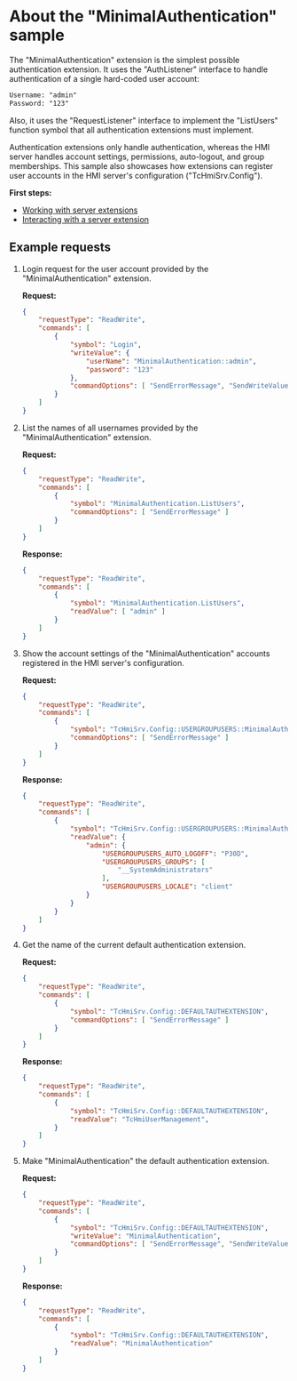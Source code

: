 # About the "MinimalAuthentication" sample

The "MinimalAuthentication" extension is the simplest possible authentication extension.
It uses the "AuthListener" interface to handle authentication of a single hard-coded user account:

```txt
Username: "admin"
Password: "123"
```

Also, it uses the "RequestListener" interface to implement the "ListUsers" function symbol that
all authentication extensions must implement.

Authentication extensions only handle authentication, whereas the HMI server handles account settings, permissions, auto-logout, and group memberships. This sample also showcases how extensions can register user accounts in the HMI server's configuration ("TcHmiSrv.Config").

**First steps:**

- [Working with server extensions](../../README/WorkingWithServerExtensions.md)
- [Interacting with a server extension](../../README/InteractingWithServerExtensions.md)

## Example requests

1. Login request for the user account provided by the "MinimalAuthentication" extension.

    **Request:**

    ```json
    {
        "requestType": "ReadWrite",
        "commands": [
            {
                "symbol": "Login",
                "writeValue": {
                    "userName": "MinimalAuthentication::admin",
                    "password": "123"
                },
                "commandOptions": [ "SendErrorMessage", "SendWriteValue" ]
            }
        ]
    }
    ```

1. List the names of all usernames provided by the "MinimalAuthentication" extension.

    **Request:**

    ```json
    {
        "requestType": "ReadWrite",
        "commands": [
            {
                "symbol": "MinimalAuthentication.ListUsers",
                "commandOptions": [ "SendErrorMessage" ]
            }
        ]
    }
    ```

    **Response:**

    ```json
    {
        "requestType": "ReadWrite",
        "commands": [
            {
                "symbol": "MinimalAuthentication.ListUsers",
                "readValue": [ "admin" ]
            }
        ]
    }
    ```

1. Show the account settings of the "MinimalAuthentication" accounts registered in the HMI server's configuration.

    **Request:**

    ```json
    {
        "requestType": "ReadWrite",
        "commands": [
            {
                "symbol": "TcHmiSrv.Config::USERGROUPUSERS::MinimalAuthentication",
                "commandOptions": [ "SendErrorMessage" ]
            }
        ]
    }
    ```

    **Response:**

    ```json
    {
        "requestType": "ReadWrite",
        "commands": [
            {
                "symbol": "TcHmiSrv.Config::USERGROUPUSERS::MinimalAuthentication",
                "readValue": {
                    "admin": {
                        "USERGROUPUSERS_AUTO_LOGOFF": "P30D",
                        "USERGROUPUSERS_GROUPS": [
                            "__SystemAdministrators"
                        ],
                        "USERGROUPUSERS_LOCALE": "client"
                    }
                }
            }
        ]
    }
    ```

1. Get the name of the current default authentication extension.

    **Request:**

    ```json
    {
        "requestType": "ReadWrite",
        "commands": [
            {
                "symbol": "TcHmiSrv.Config::DEFAULTAUTHEXTENSION",
                "commandOptions": [ "SendErrorMessage" ]
            }
        ]
    }
    ```

    **Response:**

    ```json
    {
        "requestType": "ReadWrite",
        "commands": [
            {
                "symbol": "TcHmiSrv.Config::DEFAULTAUTHEXTENSION",
                "readValue": "TcHmiUserManagement",
            }
        ]
    }
    ```

1. Make "MinimalAuthentication" the default authentication extension.

    **Request:**

    ```json
    {
        "requestType": "ReadWrite",
        "commands": [
            {
                "symbol": "TcHmiSrv.Config::DEFAULTAUTHEXTENSION",
                "writeValue": "MinimalAuthentication",
                "commandOptions": [ "SendErrorMessage", "SendWriteValue" ]
            }
        ]
    }
    ```

    **Response:**

    ```json
    {
        "requestType": "ReadWrite",
        "commands": [
            {
                "symbol": "TcHmiSrv.Config::DEFAULTAUTHEXTENSION",
                "readValue": "MinimalAuthentication"
            }
        ]
    }
    ```
